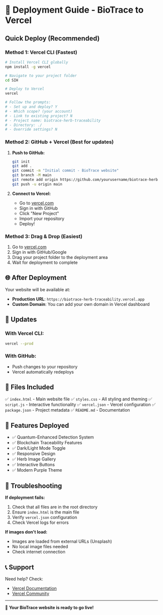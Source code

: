 # 🚀 Deployment Guide - BioTrace to Vercel

## Quick Deploy (Recommended)

### Method 1: Vercel CLI (Fastest)
```bash
# Install Vercel CLI globally
npm install -g vercel

# Navigate to your project folder
cd SIH

# Deploy to Vercel
vercel

# Follow the prompts:
# - Set up and deploy? Y
# - Which scope? (your account)
# - Link to existing project? N
# - Project name: biotrace-herb-traceability
# - Directory: ./
# - Override settings? N
```

### Method 2: GitHub + Vercel (Best for updates)
1. **Push to GitHub:**
   ```bash
   git init
   git add .
   git commit -m "Initial commit - BioTrace website"
   git branch -M main
   git remote add origin https://github.com/yourusername/biotrace-herb-traceability.git
   git push -u origin main
   ```

2. **Connect to Vercel:**
   - Go to [vercel.com](https://vercel.com)
   - Sign in with GitHub
   - Click "New Project"
   - Import your repository
   - Deploy!

### Method 3: Drag & Drop (Easiest)
1. Go to [vercel.com](https://vercel.com)
2. Sign in with GitHub/Google
3. Drag your project folder to the deployment area
4. Wait for deployment to complete

## 🌐 After Deployment

Your website will be available at:
- **Production URL**: `https://biotrace-herb-traceability.vercel.app`
- **Custom Domain**: You can add your own domain in Vercel dashboard

## 🔄 Updates

### With Vercel CLI:
```bash
vercel --prod
```

### With GitHub:
- Push changes to your repository
- Vercel automatically redeploys

## 📁 Files Included

✅ `index.html` - Main website file
✅ `styles.css` - All styling and theming
✅ `script.js` - Interactive functionality
✅ `vercel.json` - Vercel configuration
✅ `package.json` - Project metadata
✅ `README.md` - Documentation

## 🎯 Features Deployed

- ✅ Quantum-Enhanced Detection System
- ✅ Blockchain Traceability Features
- ✅ Dark/Light Mode Toggle
- ✅ Responsive Design
- ✅ Herb Image Gallery
- ✅ Interactive Buttons
- ✅ Modern Purple Theme

## 🚨 Troubleshooting

**If deployment fails:**
1. Check that all files are in the root directory
2. Ensure `index.html` is the main file
3. Verify `vercel.json` configuration
4. Check Vercel logs for errors

**If images don't load:**
- Images are loaded from external URLs (Unsplash)
- No local image files needed
- Check internet connection

## 📞 Support

Need help? Check:
- [Vercel Documentation](https://vercel.com/docs)
- [Vercel Community](https://github.com/vercel/vercel/discussions)

---

🎉 **Your BioTrace website is ready to go live!**

